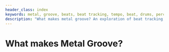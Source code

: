 ```yaml
---
header_class: index
keywords: metal, groove, beats, beat tracking, tempo, beat, drums, percussion, percussive, headbang, rhythm, metronome, polyrhythm, multimeter
description: "What makes metal groove? An exploration of beat tracking, tempo estimation, percussive source separation, and various music analysis algorithms for rhythm."
---
```


# What makes Metal Groove?

